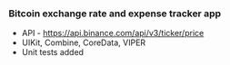 ### Bitcoin exchange rate and expense tracker app
- API - https://api.binance.com/api/v3/ticker/price
- UIKit, Combine, CoreData, VIPER
- Unit tests added
